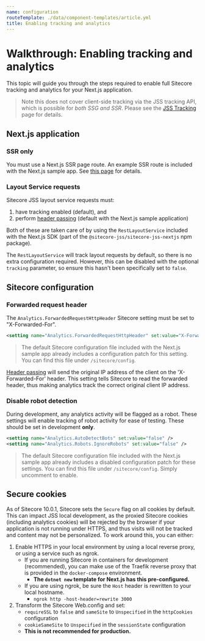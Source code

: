 ```yaml
---
name: configuration
routeTemplate: ./data/component-templates/article.yml
title: Enabling tracking and analytics
---
```

# Walkthrough: Enabling tracking and analytics

This topic will guide you through the steps required to enable full Sitecore tracking and analytics for your Next.js application.

> Note this does not cover client-side tracking via the JSS tracking API, which is possible for *both SSG and SSR*. Please see the [JSS Tracking](/docs/fundamentals/services/tracking) page for details.

## Next.js application

### SSR only

You must use a Next.js SSR page route. An example SSR route is included with the Next.js sample app. See [this page](/docs/nextjs/page-routing/switching-to-ssr) for details.

### Layout Service requests

Sitecore JSS layout service requests must:

1. have tracking enabled (default), and
2. perform [header passing](/docs/nextjs/tracking-and-analytics/overview#header-passing) (default with the Next.js sample application)

Both of these are taken care of by using the `RestLayoutService` included with the Next.js SDK (part of the `@sitecore-jss/sitecore-jss-nextjs` npm package). 

The `RestLayoutService` will track layout requests by default, so there is no extra configuration required. However, this can be disabled with the optional `tracking` parameter, so ensure this hasn't been specifically set to `false`.

## Sitecore configuration

### Forwarded request header

The `Analytics.ForwardedRequestHttpHeader` Sitecore setting must be set to "X-Forwarded-For".

```xml
<setting name="Analytics.ForwardedRequestHttpHeader" set:value="X-Forwarded-For" />
```

> The default Sitecore configuration file included with the Next.js sample app already includes a configuration patch for this setting. You can find this file under `/sitecore/config`.

[Header passing](/docs/nextjs/tracking-and-analytics/overview#header-passing) will send the original IP address of the client on the 'X-Forwarded-For' header. This setting tells Sitecore to read the forwarded header, thus making analytics track the correct original client IP address.

### Disable robot detection

During development, any analytics activity will be flagged as a robot. These settings will enable tracking of robot activity for ease of testing. These should be set in development **only**.

```xml
<setting name="Analytics.AutoDetectBots" set:value="false" />
<setting name="Analytics.Robots.IgnoreRobots" set:value="false" />
```

> The default Sitecore configuration file included with the Next.js sample app already includes a disabled configuration patch for these settings. You can find this file under `/sitecore/config`. Simply uncomment to enable.

## Secure cookies

As of Sitecore 10.0.1, Sitecore sets the `Secure` flag on all cookies by default. This can impact JSS local development, as the proxied Sitecore cookies (including analytics cookies) will be rejected by the browser if your application is not running under HTTPS, and thus visits will not be tracked and content may not be personalized. To work around this, you can either:

1. Enable HTTPS in your local environment by using a local reverse proxy, or using a service such as ngrok.
    * If you are running Sitecore in containers for development (recommended), you can make use of the Traefik reverse proxy that is provided in the `docker-compose` environment.
        * **The `dotnet new` template for Next.js has this pre-configured.**
    * If you are using ngrok, be sure the `Host` header is rewritten to your local hostname.
        * `ngrok http -host-header=rewrite 3000`
2. Transform the Sitecore Web.config and set:
    * `requireSSL` to `false` and `sameSite` to `Unspecified` in the `httpCookies` configuration
    * `cookieSameSite` to `Unspecified` in the `sessionState` configuration
    * **This is not recommended for production.**
